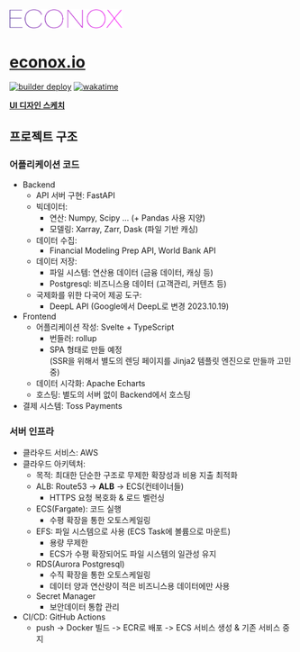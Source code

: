 <img src="./frontend/static/img/logo.png" alt="logo" width="200"/>

# [econox.io](https://www.econox.io/)

[![builder deploy](https://github.com/clomia-group/econox/actions/workflows/deploy.yaml/badge.svg)](https://github.com/clomia-group/econox/actions/workflows/deploy.yaml) [![wakatime](https://wakatime.com/badge/user/eaedfb05-2b60-4cd6-8436-6a673d9bd06f/project/c7596db5-6e65-494d-80d7-462ce4dc9aa4.svg)](https://wakatime.com/badge/user/eaedfb05-2b60-4cd6-8436-6a673d9bd06f/project/c7596db5-6e65-494d-80d7-462ce4dc9aa4)

[**UI 디자인 스케치**](https://assets.adobe.com/id/urn:aaid:sc:AP:01ecd7d2-71fb-4581-ba0f-c692b42eeba5?view=published)

## 프로젝트 구조

### 어플리케이션 코드

- Backend
  - API 서버 구현: FastAPI
  - 빅데이터:
    - 연산: Numpy, Scipy ... (+ Pandas 사용 지양)
    - 모델링: Xarray, Zarr, Dask (파일 기반 캐싱)
  - 데이터 수집:
    - Financial Modeling Prep API, World Bank API
  - 데이터 저장:
    - 파일 시스템: 연산용 데이터 (금융 데이터, 캐싱 등)
    - Postgresql: 비즈니스용 데이터 (고객관리, 커텐츠 등)
  - 국제화를 위한 다국어 제공 도구:
    - DeepL API (Google에서 DeepL로 변경 2023.10.19)
- Frontend
  - 어플리케이션 작성: Svelte + TypeScript
    - 번들러: rollup
    - SPA 형태로 만들 예정  
      (SSR을 위해서 별도의 렌딩 페이지를 Jinja2 템플릿 엔진으로 만들까 고민중)
  - 데이터 시각화: Apache Echarts
  - 호스팅: 별도의 서버 없이 Backend에서 호스팅
- 결제 시스템: Toss Payments

### 서버 인프라

- 클라우드 서비스: AWS
- 클라우드 아키텍처:
  - 목적: 최대한 단순한 구조로 무제한 확장성과 비용 지출 최적화
  - ALB: Route53 -> **ALB** -> ECS(컨테이너들)
    - HTTPS 요청 복호화 & 로드 벨런싱
  - ECS(Fargate): 코드 실행
    - 수평 확장을 통한 오토스케일링
  - EFS: 파일 시스템으로 사용 (ECS Task에 볼륨으로 마운트)
    - 용량 무제한
    - ECS가 수평 확장되어도 파일 시스템의 일관성 유지
  - RDS(Aurora Postgresql)
    - 수직 확장을 통한 오토스케일링
    - 데이터 양과 연산량이 적은 비즈니스용 데이터에만 사용
  - Secret Manager
    - 보안데이터 통합 관리
- CI/CD: GitHub Actions
  - push -> Docker 빌드 -> ECR로 배포 -> ECS 서비스 생성 & 기존 서비스 중지
